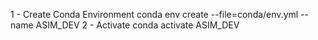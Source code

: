 1 - Create Conda Environment
conda env create --file=conda/env.yml --name ASIM_DEV
2 - Activate
conda activate ASIM_DEV
